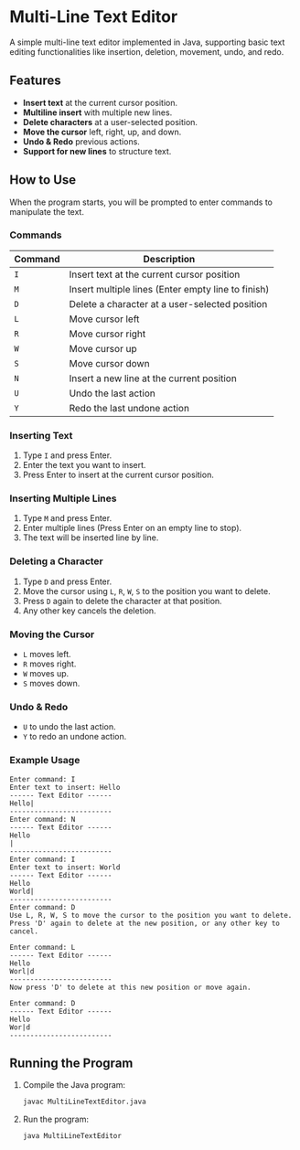 # Multi-Line Text Editor

A simple multi-line text editor implemented in Java, supporting basic text editing functionalities like insertion, deletion, movement, undo, and redo.

## Features

- **Insert text** at the current cursor position.
- **Multiline insert** with multiple new lines.
- **Delete characters** at a user-selected position.
- **Move the cursor** left, right, up, and down.
- **Undo & Redo** previous actions.
- **Support for new lines** to structure text.

## How to Use

When the program starts, you will be prompted to enter commands to manipulate the text.

### Commands

| Command | Description                                        |
| ------- | -------------------------------------------------- |
| `I`     | Insert text at the current cursor position         |
| `M`     | Insert multiple lines (Enter empty line to finish) |
| `D`     | Delete a character at a user-selected position     |
| `L`     | Move cursor left                                   |
| `R`     | Move cursor right                                  |
| `W`     | Move cursor up                                     |
| `S`     | Move cursor down                                   |
| `N`     | Insert a new line at the current position          |
| `U`     | Undo the last action                               |
| `Y`     | Redo the last undone action                        |

### Inserting Text

1. Type `I` and press Enter.
2. Enter the text you want to insert.
3. Press Enter to insert at the current cursor position.

### Inserting Multiple Lines

1. Type `M` and press Enter.
2. Enter multiple lines (Press Enter on an empty line to stop).
3. The text will be inserted line by line.

### Deleting a Character

1. Type `D` and press Enter.
2. Move the cursor using `L`, `R`, `W`, `S` to the position you want to delete.
3. Press `D` again to delete the character at that position.
4. Any other key cancels the deletion.

### Moving the Cursor

- `L` moves left.
- `R` moves right.
- `W` moves up.
- `S` moves down.

### Undo & Redo

- `U` to undo the last action.
- `Y` to redo an undone action.

### Example Usage

```
Enter command: I
Enter text to insert: Hello
------ Text Editor ------
Hello|
-------------------------
Enter command: N
------ Text Editor ------
Hello
|
-------------------------
Enter command: I
Enter text to insert: World
------ Text Editor ------
Hello
World|
-------------------------
Enter command: D
Use L, R, W, S to move the cursor to the position you want to delete.
Press 'D' again to delete at the new position, or any other key to cancel.

Enter command: L
------ Text Editor ------
Hello
Worl|d
-------------------------
Now press 'D' to delete at this new position or move again.

Enter command: D
------ Text Editor ------
Hello
Wor|d
-------------------------
```

## Running the Program

1. Compile the Java program:
   ```sh
   javac MultiLineTextEditor.java
   ```
2. Run the program:
   ```sh
   java MultiLineTextEditor
   ```





